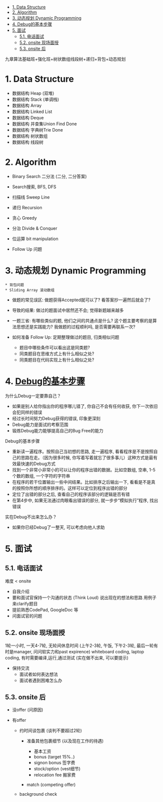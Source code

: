 <!-- TOC -->

- [1. Data Structure](#1-data-structure)
- [2. Algorithm](#2-algorithm)
- [3. 动态规划 Dynamic Programming](#3-%E5%8A%A8%E6%80%81%E8%A7%84%E5%88%92-dynamic-programming)
- [4. Debug的基本步骤](#4-debug%E7%9A%84%E5%9F%BA%E6%9C%AC%E6%AD%A5%E9%AA%A4)
- [5. 面试](#5-%E9%9D%A2%E8%AF%95)
    - [5.1. 电话面试](#51-%E7%94%B5%E8%AF%9D%E9%9D%A2%E8%AF%95)
    - [5.2. onsite 现场面授](#52-onsite-%E7%8E%B0%E5%9C%BA%E9%9D%A2%E6%8E%88)
    - [5.3. onsite 后](#53-onsite-%E5%90%8E)

<!-- /TOC -->

九章算法基础班+强化班+树状数组线段树+递归+背包+动态规划

# 1. Data Structure
- 数据结构 Heap (双堆)
- 数据结构 Stack (单调栈)
- 数据结构 Array
- 数据结构 Linked List
- 数据结构 Deque
- 数据结构 并查集Union Find   Done
- 数据结构 字典树Trie   Done
- 数据结构 树状数组 
- 数据结构 线段树

# 2. Algorithm
- Binary Search 二分法 (二分, 二分答案)
- Search搜索, BFS, DFS
- 扫描线 Sweep Line
- 递归 Recursion
- 贪心 Greedy
- 分治 Divide & Conquer
- 位运算 bit manipulation

- Follow Up 问题

# 3. 动态规划 Dynamic Programming
    * 背包问题
    * Sliding Array 滚动数组


* 做题的常见误区: 做题获得Accepted就可以了? 看答案抄一遍然后就会了?
* 导致的结果: 做过的题面试中居然还不会; 觉得新题越来越多

* 一题三省: 有哪些类似的题, 他们之间的共通点是什么? 这个题主要考察的是算法思想还是实践能力? 我做题的过程顺利吗, 是否需要再联系一次?
* 如何准备 Follow Up: 定期整理做过的题目, 归类相似问题
    - 题目中哪些条件可以看出这是同类题?
    - 同类题目在思维方式上有什么相似之处?
    - 同类题目在代码实现上有什么相似之处?




# 4. [Debug的基本步骤](http://www.jiuzhang.com/qa/3815/)
为什么Debug一定要靠自己？
- 如果是别人给你指出你的程序哪儿错了, 你自己不会有任何收获, 你下一次依旧会犯同样的错误
- 经过长时间努力Debug获得的错误, 印象更深刻
- Debug能力是面试的考察范围
- 锻炼Debug能力能够提高自己的Bug Free的能力

Debug的基本步骤
- 重新读一遍程序。按照自己当初想的思路, 走一遍程序, 看看程序是不是按照自己的思路在走。（因为很多时候, 你写着写着就忘了很多事儿）这种方式是最有效最快速的Debug方式
- 找到一个非常小非常小的可以让你的程序出错的数据。比如空数组, 空串, 1-5个数的数组, 一个字符的字符串
- 在程序的若干位置输出一些中间结果。比如排序之后输出一下, 看看是不是真的按照你所想的顺序排序的。这样可以定位到程序出错的部分
- 定位了出错的部分之后, 查看自己的程序该部分的逻辑是否有错
- 在第4步中, 如果无法通过肉眼看出错误的部分, 就一步步“模拟执行”程序, 找出错误

实在Debug不出来怎么办？
- 如果你已经Debug了一整天, 可以考虑向他人求助

# 5. 面试

## 5.1. 电话面试
难度 < onsite
- 自我介绍
- 要和面试官保持一个沟通的状态 (Think Loud)
    说出现在的想法和思路
    用例子来clarify题目
- 提前熟悉CodePad, GoogleDoc 等
- 问面试官的问题

## 5.2. onsite 现场面授
1轮一小时, 一天4-7轮, 无轮间休息时间 (上午2-3轮, 午饭, 下午2-3轮, 最后一轮有时是manager, 问问软实力和past expirence)
whiteboard coding, laptop coding, 有时需要编译,运行,通过测试 (实在做不出来, 可以要提示)

- 保持交流
    - 面试者如何表达想法
    - 面试者遇到困难怎么办


## 5.3. onsite 后
- 没offer (问原因)

- 有offer
    - 约时间谈包裹 (谈判不要超过2轮)
        - 准备其他包裹细节 (以及现在工作的待遇)
            - 基本工资
            - bonus (target 15%..)
            - signon bonus 签字费
            - stock/option (vest细节)
            - relocation fee 搬家费

        - match (competing offer)
    - background check
